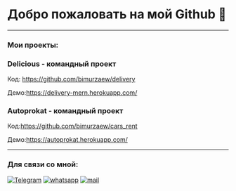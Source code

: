 # Добро пожаловать на мой Github 📌

___
### Мои проекты:
### Delicious - командный проект
 
 Код: https://github.com/bimurzaew/delivery
 
 Демо:https://delivery-mern.herokuapp.com/
 
### Autoprokat - командный проект
 
 Код:https://github.com/bimurzaew/cars_rent
 
 Демо:https://autoprokat.herokuapp.com/
___

### Для связи со мной:
[![Telegram](https://img.shields.io/badge/Telegram-111111?style=for-the-badge&logo=telegram)](https://t.me/bimurzaew)
[![whatsapp](https://img.shields.io/badge/whatsapp-111111?style=for-the-badge&logo=whatsapp)](https://wa.me/79298913686)
[![mail](https://img.shields.io/badge/-mail.ru-111111?style=for-the-badge&logo=mail.ru)](https://mail.ru/bimurzaev058@mail.ru)
